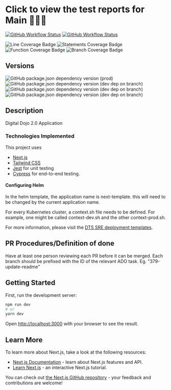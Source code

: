 # Click to view the test reports for Main 👩‍🔬🧪

[![GitHub Workflow Status](https://img.shields.io/github/workflow/status/DTS-STN/digital-dojo-engagement/E2E%20Tests?label=E2E)](https://dts-stn.github.io/digital-dojo-engaement/refs/heads/main/e2e-report/)
[![GitHub Workflow Status](https://img.shields.io/github/workflow/status/DTS-STN/digital-dojo-engagement/Unit%20Tests?label=Unit%20Tests)](https://dts-stn.github.io/digital-dojo-engagement/refs/heads/main/coverage/lcov-report)

![Line Coverage Badge](https://img.shields.io/badge/dynamic/json?label=Line%20Coverage&query=%24.total.lines.pct&suffix=%25&url=https%3A%2F%2Fdts-stn.github.io%2Fdigital-dojo-engagement%2Frefs%2Fheads%2Fmain%2Fcoverage%2Fcoverage-summary.json)
![Statements Coverage Badge](https://img.shields.io/badge/dynamic/json?label=Statement%20Coverage&query=%24.total.statements.pct&suffix=%25&url=https%3A%2F%2Fdts-stn.github.io%2Fdigital-dojo-engagement%2Frefs%2Fheads%2Fmain%2Fcoverage%2Fcoverage-summary.json)
![Function Coverage Badge](https://img.shields.io/badge/dynamic/json?label=Function%20Coverage&query=%24.total.functions.pct&suffix=%25&url=https%3A%2F%2Fdts-stn.github.io%2Fdigital-dojo-engagement%2Frefs%2Fheads%2Fmain%2Fcoverage%2Fcoverage-summary.json)
![Branch Coverage Badge](https://img.shields.io/badge/dynamic/json?label=Branch%20Coverage&query=%24.total.branches.pct&suffix=%25&url=https%3A%2F%2Fdts-stn.github.io%2Fdigital-dojo-engagement%2Frefs%2Fheads%2Fmain%2Fcoverage%2Fcoverage-summary.json)

## Versions

![GitHub package.json dependency version (prod)](https://img.shields.io/github/package-json/dependency-version/DTS-STN/digital-dojo-engagement/next)
![GitHub package.json dependency version (dev dep on branch)](https://img.shields.io/github/package-json/dependency-version/DTS-STN/digital-dojo-engagement/dev/tailwindcss)
![GitHub package.json dependency version (dev dep on branch)](https://img.shields.io/github/package-json/dependency-version/DTS-STN/digital-dojo-engagement/dev/jest)
![GitHub package.json dependency version (dev dep on branch)](https://img.shields.io/github/package-json/dependency-version/DTS-STN/digital-dojo-engagement/dev/cypress)

## Description

Digital Dojo 2.0 Application

### Technologies Implemented

This project uses

- [Next.js](https://nextjs.org/)
- [Tailwind CSS](https://tailwindcss.com/)
- [Jest](https://jestjs.io/) for unit testing
- [Cypress](https://www.cypress.io/) for end-to-end testing.

#### Configuring Helm

In the helm template, the application name is next-template. this will need to be changed by the current application name.

For every Kubernetes cluster, a context.sh file needs to be defined. For example, one might be called context-dev.sh and the other context-prod.sh.

For more information, please visit the [DTS SRE deployment templates](https://github.com/DTS-STN/dts-sre-deployment-templates/tree/main/kubernetes-helm-template).

## PR Procedures/Definition of done

Have at least one person reviewing each PR before it can be merged. Each branch should be prefixed with the ID of the relevant ADO task. Eg. "379-update-readme"

## Getting Started

First, run the development server:

```bash
npm run dev
# or
yarn dev
```

Open [http://localhost:3000](http://localhost:3000) with your browser to see the result.

## Learn More

To learn more about Next.js, take a look at the following resources:

- [Next.js Documentation](https://nextjs.org/docs) - learn about Next.js features and API.
- [Learn Next.js](https://nextjs.org/learn) - an interactive Next.js tutorial.

You can check out [the Next.js GitHub repository](https://github.com/vercel/next.js/) - your feedback and contributions are welcome!
